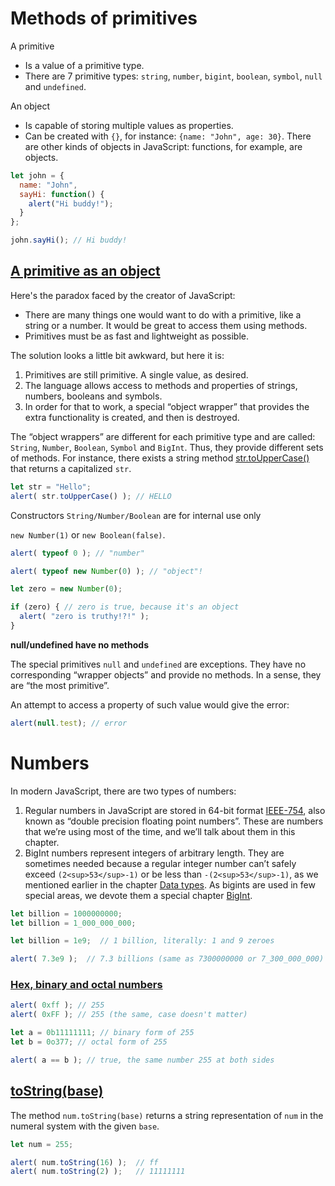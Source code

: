 # Methods of primitives

A primitive

* Is a value of a primitive type.
* There are 7 primitive types: `string`, `number`, `bigint`, `boolean`, `symbol`, `null` and `undefined`.

An object

* Is capable of storing multiple values as properties.
* Can be created with `{}`, for instance: `{name: "John", age: 30}`. There are other kinds of objects in JavaScript: functions, for example, are objects.

```javascript
let john = {
  name: "John",
  sayHi: function() {
    alert("Hi buddy!");
  }
};

john.sayHi(); // Hi buddy!
```


## [A primitive as an object](https://javascript.info/primitives-methods#a-primitive-as-an-object)

Here's the paradox faced by the creator of JavaScript:

* There are many things one would want to do with a primitive, like a string or a number. It would be great to access them using methods.
* Primitives must be as fast and lightweight as possible.

The solution looks a little bit awkward, but here it is:

1. Primitives are still primitive. A single value, as desired.
2. The language allows access to methods and properties of strings, numbers, booleans and symbols.
3. In order for that to work, a special “object wrapper” that provides the extra functionality is created, and then is destroyed.

The “object wrappers” are different for each primitive type and are called: `String`, `Number`, `Boolean`, `Symbol` and `BigInt`. Thus, they provide different sets of methods.  For instance, there exists a string method [str.toUpperCase()](https://developer.mozilla.org/en/docs/Web/JavaScript/Reference/Global_Objects/String/toUpperCase) that returns a capitalized `str`.

```javascript
let str = "Hello";
alert( str.toUpperCase() ); // HELLO
```


 Constructors `String/Number/Boolean` are for internal use only

`new Number(1)` or `new Boolean(false)`.

```javascript
alert( typeof 0 ); // "number"

alert( typeof new Number(0) ); // "object"!
```

```javascript
let zero = new Number(0);

if (zero) { // zero is true, because it's an object
  alert( "zero is truthy!?!" );
}
```

**null/undefined have no methods**

The special primitives `null` and `undefined` are exceptions. They have no corresponding “wrapper objects” and provide no methods. In a sense, they are “the most primitive”.

An attempt to access a property of such value would give the error:

```javascript
alert(null.test); // error
```

# Numbers

In modern JavaScript, there are two types of numbers:

1. Regular numbers in JavaScript are stored in 64-bit format [IEEE-754](https://en.wikipedia.org/wiki/IEEE_754), also known as “double precision floating point numbers”. These are numbers that we’re using most of the time, and we’ll talk about them in this chapter.
2. BigInt numbers represent integers of arbitrary length. They are sometimes needed because a regular integer number can’t safely exceed `(2<sup>53</sup>-1)` or be less than `-(2<sup>53</sup>-1)`, as we mentioned earlier in the chapter [Data types](https://javascript.info/types). As bigints are used in few special areas, we devote them a special chapter [BigInt](https://javascript.info/bigint).

```javascript
let billion = 1000000000;
let billion = 1_000_000_000;
```

```javascript
let billion = 1e9;  // 1 billion, literally: 1 and 9 zeroes

alert( 7.3e9 );  // 7.3 billions (same as 7300000000 or 7_300_000_000)
```


### [Hex, binary and octal numbers](https://javascript.info/number#hex-binary-and-octal-numbers)

```javascript
alert( 0xff ); // 255
alert( 0xFF ); // 255 (the same, case doesn't matter)
```

```javascript
let a = 0b11111111; // binary form of 255
let b = 0o377; // octal form of 255

alert( a == b ); // true, the same number 255 at both sides
```

## [toString(base)](https://javascript.info/number#tostring-base)

The method `num.toString(base)` returns a string representation of `num` in the numeral system with the given `base`.

```javascript
let num = 255;

alert( num.toString(16) );  // ff
alert( num.toString(2) );   // 11111111
```
